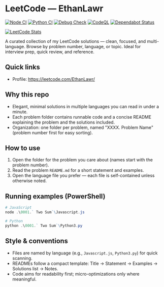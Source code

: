 
# LeetCode — EthanLawr

[![Node CI](https://github.com/EthanLawr/LeetCode/actions/workflows/node-ci.yml/badge.svg)](https://github.com/EthanLawr/LeetCode/actions/workflows/node-ci.yml)
[![Python CI](https://github.com/EthanLawr/LeetCode/actions/workflows/python-ci.yml/badge.svg)](https://github.com/EthanLawr/LeetCode/actions/workflows/python-ci.yml)
[![Debug Check](https://github.com/EthanLawr/LeetCode/actions/workflows/debug-check.yml/badge.svg)](https://github.com/EthanLawr/LeetCode/actions/workflows/debug-check.yml)
[![CodeQL](https://github.com/EthanLawr/LeetCode/actions/workflows/codeql-analysis.yml/badge.svg)](https://github.com/EthanLawr/LeetCode/actions/workflows/codeql-analysis.yml)
[![Dependabot Status](https://img.shields.io/badge/dependabot-enabled-blue)](https://github.com/EthanLawr/LeetCode/pulls?q=is%3Apr+is%3Aopen+label%3A%22dependencies%22)

[![LeetCode Stats](https://leetcard.jacoblin.cool/EthanLawr?theme=catppuccinMocha&font=Commissioner&ext=activity)](https://leetcard.jacoblin.cool/EthanLawr?theme=catppuccinMocha&font=Commissioner&ext=activity)

A curated collection of my LeetCode solutions — clean, focused, and multi-language. Browse by problem number, language, or topic. Ideal for interview prep, quick review, and reference.

## Quick links

- Profile: https://leetcode.com/EthanLawr/

## Why this repo

- Elegant, minimal solutions in multiple languages you can read in under a minute.
- Each problem folder contains runnable code and a concise README explaining the problem and the solutions included.
- Organization: one folder per problem, named "XXXX. Problem Name" (problem number first for easy sorting).

## How to use

1. Open the folder for the problem you care about (names start with the problem number).
2. Read the problem `README.md` for a short statement and examples.
3. Open the language file you prefer — each file is self-contained unless otherwise noted.

## Running examples (PowerShell)

```powershell
# JavaScript
node .\0001.` Two Sum`\Javascript.js

# Python
python .\0001.` Two Sum`\Python3.py
```

## Style & conventions

- Files are named by language (e.g., `Javascript.js`, `Python3.py`) for quick scanning.
- READMEs follow a compact template: Title → Statement → Examples → Solutions list → Notes.
- Code aims for readability first; micro-optimizations only where meaningful.
